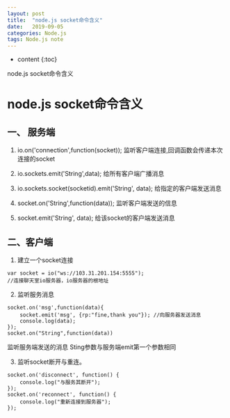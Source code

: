 ```yaml
---
layout: post
title:  "node.js socket命令含义"
date:   2019-09-05
categories: Node.js
tags: Node.js note
---
```


* content
{:toc}

node.js socket命令含义






# node.js socket命令含义
## 一、 服务端
1. io.on('connection',function(socket));
监听客户端连接,回调函数会传递本次连接的socket

2. io.sockets.emit('String',data);
给所有客户端广播消息

3. io.sockets.socket(socketid).emit('String', data);
给指定的客户端发送消息

4. socket.on('String',function(data));
监听客户端发送的信息

5. socket.emit('String', data);
给该socket的客户端发送消息

## 二、客户端
1. 建立一个socket连接
```
var socket = io("ws://103.31.201.154:5555");
//连接聊天室io服务器，io服务器的根地址
```

2. 监听服务消息
```
socket.on('msg',function(data){
    socket.emit('msg', {rp:"fine,thank you"}); //向服务器发送消息
    console.log(data);
});
socket.on("String",function(data)) 
```
监听服务端发送的消息 Sting参数与服务端emit第一个参数相同

 
3. 监听socket断开与重连。
```
socket.on('disconnect', function() {
    console.log("与服务其断开");
});
socket.on('reconnect', function() {
    console.log("重新连接到服务器");
});
```























